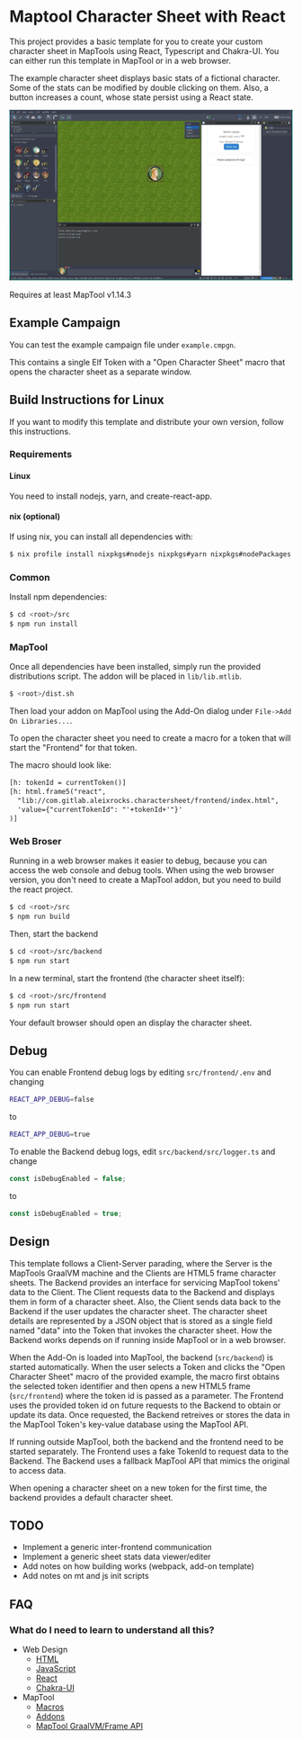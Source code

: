 # Maptool Character Sheet with React

This project provides a basic template for you to create your custom character sheet in MapTools using React, Typescript and Chakra-UI.
You can either run this template in MapTool or in a web browser.

The example character sheet displays basic stats of a fictional character.
Some of the stats can be modified by double clicking on them.
Also, a button increases a count, whose state persist using a React state.

![Character sheet screenshot](assets/screenshot.png "Screenshot")

Requires at least MapTool v1.14.3

## Example Campaign

You can test the example campaign file under `example.cmpgn`.

This contains a single Elf Token with a "Open Character Sheet" macro that opens the character sheet as a separate window.

## Build Instructions for Linux

If you want to modify this template and distribute your own version, follow this instructions.

### Requirements

#### Linux

You need to install nodejs, yarn, and create-react-app.

#### nix (optional)

If using nix, you can install all dependencies with:

```sh
$ nix profile install nixpkgs#nodejs nixpkgs#yarn nixpkgs#nodePackages.create-react-app
```

### Common

Install npm dependencies:
```sh
$ cd <root>/src
$ npm run install
```

### MapTool

Once all dependencies have been installed, simply run the provided distributions script.
The addon will be placed in `lib/lib.mtlib`.

```sh
$ <root>/dist.sh
```

Then load your addon on MapTool using the Add-On dialog under `File->Add On Libraries...`.

To open the character sheet you need to create a macro for a token that will start the "Frontend" for that token.

The macro should look like:

```
[h: tokenId = currentToken()]
[h: html.frame5("react",
  "lib://com.gitlab.aleixrocks.charactersheet/frontend/index.html",
  'value={"currentTokenId": "'+tokenId+'"}'
)]
```

### Web Broser

Running in a web browser makes it easier to debug, because you can access the web console and debug tools.
When using the web browser version, you don't need to create a MapTool addon, but you need to build the react project.

```sh
$ cd <root>/src
$ npm run build
```

Then, start the backend

```sh
$ cd <root>/src/backend
$ npm run start
```

In a new terminal, start the frontend (the character sheet itself):

```sh
$ cd <root>/src/frontend
$ npm run start
```

Your default browser should open an display the character sheet.

## Debug

You can enable Frontend debug logs by editing `src/frontend/.env` and changing

```sh
REACT_APP_DEBUG=false
```

to 

```sh
REACT_APP_DEBUG=true
```

To enable the Backend debug logs, edit `src/backend/src/logger.ts` and change

```ts
const isDebugEnabled = false;
```

to

```ts
const isDebugEnabled = true;
```

## Design

This template follows a Client-Server parading, where the Server is the MapTools GraalVM machine and the Clients are HTML5 frame character sheets.
The Backend provides an interface for servicing MapTool tokens' data to the Client.
The Client requests data to the Backend and displays them in form of a character sheet.
Also, the Client sends data back to the Backend if the user updates the character sheet.
The character sheet details are represented by a JSON object that is stored as a single field named "data" into the Token that invokes the character sheet.
How the Backend works depends on if running inside MapTool or in a web browser.

When the Add-On is loaded into MapTool, the backend (`src/backend`) is started automatically.
When the user selects a Token and clicks the "Open Character Sheet" macro of the provided example, the macro first obtains the selected token identifier and then opens a new HTML5 frame (`src/frontend`) where the token id is passed as a parameter.
The Frontend uses the provided token id on future requests to the Backend to obtain or update its data.
Once requested, the Backend retreives or stores the data in the MapTool Token's key-value database using the MapTool API.

If running outside MapTool, both the backend and the frontend need to be started separately.
The Frontend uses a fake TokenId to request data to the Backend.
The Backend uses a fallback MapTool API that mimics the original to access data.

When opening a character sheet on a new token for the first time, the backend provides a default character sheet.

## TODO

 - Implement a generic inter-frontend communication
 - Implement a generic sheet stats data viewer/editer
 - Add notes on how building works (webpack, add-on template)
 - Add notes on mt and js init scripts 

## FAQ

### What do I need to learn to understand all this?
 - Web Design
   - [HTML](https://developer.mozilla.org/en-US/docs/Learn/HTML)
   - [JavaScript](https://developer.mozilla.org/en-US/docs/Learn/JavaScript)
   - [React](https://react.dev/learn)
   - [Chakra-UI](https://www.chakra-ui.com/docs/components/concepts/overview)
 - MapTool
   - [Macros](https://wiki.rptools.info/index.php/Introduction_to_Macro_Writing)
   - [Addons](https://wiki.rptools.info/index.php/Add-On_Library)
   - [MapTool GraalVM/Frame API](https://wiki.rptools.info/index.php/Category:Javascript_Function)

